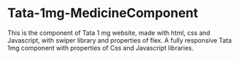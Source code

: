 # Tata-1mg-MedicineComponent
This is the component of Tata 1 mg website, made with html, css and Javascript, with swiper library and properties of flex.
A fully responsive Tata 1mg component with properties of Css and Javascript libraries.
